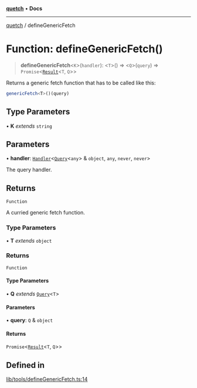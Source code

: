 [**quetch**](../README.md) • **Docs**

***

[quetch](../README.md) / defineGenericFetch

# Function: defineGenericFetch()

> **defineGenericFetch**\<`K`\>(`handler`): \<`T`\>() => \<`Q`\>(`query`) => `Promise`\<[`Result`](../type-aliases/Result.md)\<`T`, `Q`\>\>

Returns a generic fetch function that has to be called like this:
```ts
genericFetch<T>()(query)
```

## Type Parameters

• **K** *extends* `string`

## Parameters

• **handler**: [`Handler`](../type-aliases/Handler.md)\<[`Query`](../type-aliases/Query.md)\<`any`\> & `object`, `any`, `never`, `never`\>

The query handler.

## Returns

`Function`

A curried generic fetch function.

### Type Parameters

• **T** *extends* `object`

### Returns

`Function`

#### Type Parameters

• **Q** *extends* [`Query`](../type-aliases/Query.md)\<`T`\>

#### Parameters

• **query**: `Q` & `object`

#### Returns

`Promise`\<[`Result`](../type-aliases/Result.md)\<`T`, `Q`\>\>

## Defined in

[lib/tools/defineGenericFetch.ts:14](https://github.com/nevoland/quetch/blob/b70842cb9761fe7c217edef26e0fbc90449abccb/lib/tools/defineGenericFetch.ts#L14)
